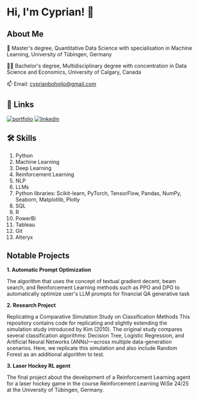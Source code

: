
# Hi, I'm Cyprian! 👋


## About Me


🧠 Master's degree, Quantitative Data Science with specialisation in Machine Learning, University of Tübingen, Germany

👩‍💻 Bachelor's degree, Multidisciplinary degree with concentration in Data Science and Economics, University of Calgary, Canada

📫 Email: cyprianbohojlo@gmail.com

## 🔗 Links
[![portfolio](https://img.shields.io/badge/my_portfolio-000?style=for-the-badge&logo=ko-fi&logoColor=white)](https://github.com/CyprianBohojlo?tab=repositories)
[![linkedin](https://img.shields.io/badge/linkedin-0A66C2?style=for-the-badge&logo=linkedin&logoColor=white)](https://www.linkedin.com/in/cyprian-bohojlo-208b0a23b/)


## 🛠 Skills
1. Python
2. Machine Learning
3. Deep Learning
4. Reinforcement Learning
5. NLP
6. LLMs
7. Python libraries: Scikit-learn, PyTorch, TensorFlow, Pandas, NumPy, Seaborn, Matplotlib, Plotly
8. SQL
9. R
10. PowerBi
11. Tableau
12. Git
13. Alteryx


## Notable Projects
**1. Automatic Prompt Optimization**

The algorithm that uses the concept of textual gradient decent, beam search, and Reinforcement Learning methods such as PPO and DPO to automatically optimize user's LLM prompts for financial QA generative task

**2. Research Project**

Replicating a Comparative Simulation Study on Classification Methods
This repository contains code for replicating and slightly extending the simulation study introduced by Kim (2010). The original study compares several classification algorithms: Decision Tree, Logistic Regression, and Artificial Neural Networks (ANNs)—across multiple data-generation scenarios. Here, we replicate this simulation and also include Random Forest as an additional algorithm to test. 

**3. Laser Hockey RL agent**

The final project about the development of a Reinforcement Learning agent for a laser hockey game in the course Reinforcement Learning WiSe 24/25 at the University of Tübingen, Germany.



